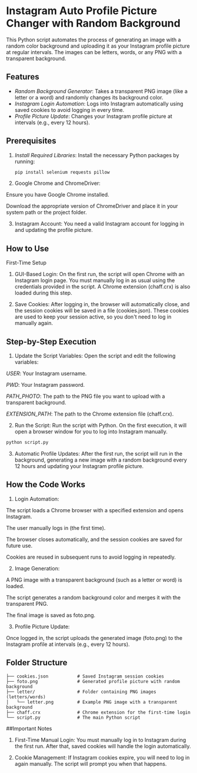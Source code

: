 # Instagram Auto Profile Picture Changer with Random Background

This Python script automates the process of generating an image with a random color background and uploading it as your Instagram profile picture at regular intervals. The images can be letters, words, or any PNG with a transparent background.

## Features

- *Random Background Generator*: Takes a transparent PNG image (like a letter or a word) and randomly changes its background color.
- *Instagram Login Automation*: Logs into Instagram automatically using saved cookies to avoid logging in every time.
- *Profile Picture Update*: Changes your Instagram profile picture at intervals (e.g., every 12 hours).

## Prerequisites

1. *Install Required Libraries*:
   Install the necessary Python packages by running:
   ```bash
   pip install selenium requests pillow

2. Google Chrome and ChromeDriver:

Ensure you have Google Chrome installed.

Download the appropriate version of ChromeDriver and place it in your system path or the project folder.



3. Instagram Account: You need a valid Instagram account for logging in and updating the profile picture.



## How to Use

First-Time Setup

1. GUI-Based Login: On the first run, the script will open Chrome with an Instagram login page. You must manually log in as usual using the credentials provided in the script. A Chrome extension (chaff.crx) is also loaded during this step.


2. Save Cookies: After logging in, the browser will automatically close, and the session cookies will be saved in a file (cookies.json). These cookies are used to keep your session active, so you don't need to log in manually again.



## Step-by-Step Execution

1. Update the Script Variables: Open the script and edit the following variables:

*USER*: Your Instagram username.

*PWD*: Your Instagram password.

*PATH_PHOTO*: The path to the PNG file you want to upload with a transparent background.

*EXTENSION_PATH*: The path to the Chrome extension file (chaff.crx).



2. Run the Script: Run the script with Python. On the first execution, it will open a browser window for you to log into Instagram manually.
```bash
python script.py
```

3. Automatic Profile Updates: After the first run, the script will run in the background, generating a new image with a random background every 12 hours and updating your Instagram profile picture.



## How the Code Works

1. Login Automation:

The script loads a Chrome browser with a specified extension and opens Instagram.

The user manually logs in (the first time).

The browser closes automatically, and the session cookies are saved for future use.

Cookies are reused in subsequent runs to avoid logging in repeatedly.


2. Image Generation:

A PNG image with a transparent background (such as a letter or word) is loaded.

The script generates a random background color and merges it with the transparent PNG.

The final image is saved as foto.png.


3. Profile Picture Update:

Once logged in, the script uploads the generated image (foto.png) to the Instagram profile at intervals (e.g., every 12 hours).


## Folder Structure

```
├── cookies.json           # Saved Instagram session cookies
├── foto.png               # Generated profile picture with random background
├── letter/                # Folder containing PNG images (letters/words)
│   └── letter.png         # Example PNG image with a transparent background
├── chaff.crx              # Chrome extension for the first-time login
└── script.py              # The main Python script
```

##Important Notes

1. First-Time Manual Login: You must manually log in to Instagram during the first run. After that, saved cookies will handle the login automatically.


2. Cookie Management: If Instagram cookies expire, you will need to log in again manually. The script will prompt you when that happens.
